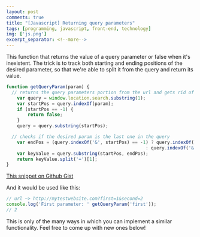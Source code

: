 ```yaml
---
layout: post
comments: true
title: "[Javascript] Returning query parameters"
tags: [programming, javascript, front-end, technology]
img: ['js.png']
excerpt_separator: <!--more-->
---
```


This function that returns the value of a query parameter or false when it's inexistent.
The trick is to track both starting and ending positions of the desired parameter, so that we're able to split it from the query and return its value.
<!--more-->

```js
function getQueryParam(param) {
  // returns the query parameters portion from the url and gets rid of the ? at position [0]
	var query = window.location.search.substring(1);
	var startPos = query.indexOf(param);
	if (startPos == -1) {
		return false;
	}
	query = query.substring(startPos);

  // checks if the desired param is the last one in the query
	var endPos = (query.indexOf('&', startPos) == -1) ? query.indexOf('&')
                                                    : query.indexOf('&', startPos);
	var keyValue = query.substring(startPos, endPos);
	return keyValue.split('=')[1];
}
```
[This snippet on Github Gist](https://gist.github.com/anazard/a37b997d0bce174656bda9f6faf7f88f)

And it would be used like this:

```js
// url ~> http://mytestwebsite.com?first=1&second=2
console.log('First parameter: ' getQueryParam('first'));
// 2
```

This is only of the many ways in which you can implement a similar functionality. Feel free to come up with new ones below!

